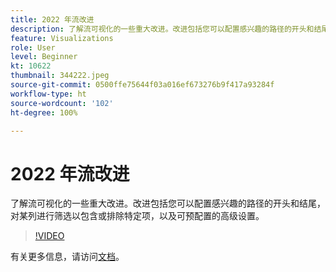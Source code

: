 ```yaml
---
title: 2022 年流改进
description: 了解流可视化的一些重大改进。改进包括您可以配置感兴趣的路径的开头和结尾，对某列进行筛选以包含或排除特定项，以及可预配置的高级设置。
feature: Visualizations
role: User
level: Beginner
kt: 10622
thumbnail: 344222.jpeg
source-git-commit: 0500ffe75644f03a016ef673276b9f417a93284f
workflow-type: ht
source-wordcount: '102'
ht-degree: 100%

---
```



# 2022 年流改进

了解流可视化的一些重大改进。改进包括您可以配置感兴趣的路径的开头和结尾，对某列进行筛选以包含或排除特定项，以及可预配置的高级设置。

>[!VIDEO](https://video.tv.adobe.com/v/344222/?quality=12&learn=on)

有关更多信息，请访问[文档](https://experienceleague.adobe.com/docs/analytics/analyze/analysis-workspace/visualizations/flow/create-flow.html)。
